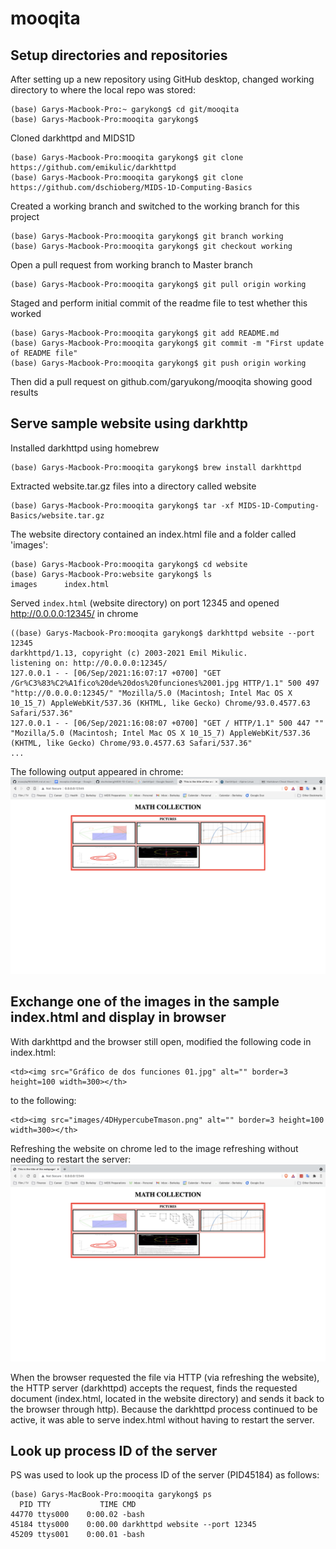 # mooqita

## Setup directories and repositories
After setting up a new repository using GitHub desktop, changed working directory to where the local repo was stored:
```
(base) Garys-Macbook-Pro:~ garykong$ cd git/mooqita
(base) Garys-Macbook-Pro:mooqita garykong$
```

Cloned darkhttpd and MIDS1D
```
(base) Garys-Macbook-Pro:mooqita garykong$ git clone https://github.com/emikulic/darkhttpd
(base) Garys-Macbook-Pro:mooqita garykong$ git clone https://github.com/dschioberg/MIDS-1D-Computing-Basics
```

Created a working branch and switched to the working branch for this project
```
(base) Garys-Macbook-Pro:mooqita garykong$ git branch working
(base) Garys-Macbook-Pro:mooqita garykong$ git checkout working
```

Open a pull request from working branch to Master branch
```
(base) Garys-Macbook-Pro:mooqita garykong$ git pull origin working
```

Staged and perform initial commit of the readme file to test whether this worked
```
(base) Garys-Macbook-Pro:mooqita garykong$ git add README.md
(base) Garys-Macbook-Pro:mooqita garykong$ git commit -m "First update of README file"
(base) Garys-Macbook-Pro:mooqita garykong$ git push origin working
```

Then did a pull request on github.com/garyukong/mooqita showing good results

## Serve sample website using darkhttp
Installed darkhttpd using homebrew
```
(base) Garys-Macbook-Pro:mooqita garykong$ brew install darkhttpd
```

Extracted website.tar.gz files into a directory called website
```
(base) Garys-Macbook-Pro:mooqita garykong$ tar -xf MIDS-1D-Computing-Basics/website.tar.gz
```

The website directory contained an index.html file and a folder called 'images':

```
(base) Garys-Macbook-Pro:mooqita garykong$ cd website
(base) Garys-Macbook-Pro:website garykong$ ls
images		index.html
```

Served `index.html` (website directory) on port 12345 and opened http://0.0.0.0:12345/ in chrome

```
((base) Garys-Macbook-Pro:mooqita garykong$ darkhttpd website --port 12345
darkhttpd/1.13, copyright (c) 2003-2021 Emil Mikulic.
listening on: http://0.0.0.0:12345/
127.0.0.1 - - [06/Sep/2021:16:07:17 +0700] "GET /Gr%C3%83%C2%A1fico%20de%20dos%20funciones%2001.jpg HTTP/1.1" 500 497 "http://0.0.0.0:12345/" "Mozilla/5.0 (Macintosh; Intel Mac OS X 10_15_7) AppleWebKit/537.36 (KHTML, like Gecko) Chrome/93.0.4577.63 Safari/537.36"
127.0.0.1 - - [06/Sep/2021:16:08:07 +0700] "GET / HTTP/1.1" 500 447 "" "Mozilla/5.0 (Macintosh; Intel Mac OS X 10_15_7) AppleWebKit/537.36 (KHTML, like Gecko) Chrome/93.0.4577.63 Safari/537.36"
...
```

The following output appeared in chrome: <img src=screenshots/sample-website-render.png>

## Exchange one of the images in the sample index.html and display in browser
With darkhttpd and the browser still open, modified the following code in index.html:

```
<td><img src="Gráfico de dos funciones 01.jpg" alt="" border=3 height=100 width=300></th>
```

to the following:

```
<td><img src="images/4DHypercubeTmason.png" alt="" border=3 height=100 width=300></th>
```

Refreshing the website on chrome led to the image refreshing without needing to restart the server: <img src=screenshots/sample-website-render-2.png>

When the browser requested the file via HTTP (via refreshing the website), the HTTP server (darkhttpd) accepts the request, finds the requested document (index.html, located in the website directory) and sends it back to the browser through http). Because the darkhttpd process continued to be active, it was able to serve index.html without having to restart the server.

## Look up process ID of the server
PS was used to look up the process ID of the server (PID45184) as follows:

```
(base) Garys-MacBook-Pro:mooqita garykong$ ps
  PID TTY           TIME CMD
44770 ttys000    0:00.02 -bash
45184 ttys000    0:00.00 darkhttpd website --port 12345
45209 ttys001    0:00.01 -bash
```
